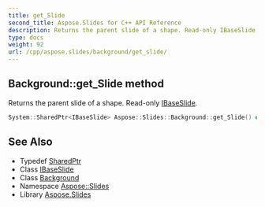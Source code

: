```yaml
---
title: get_Slide
second_title: Aspose.Slides for C++ API Reference
description: Returns the parent slide of a shape. Read-only IBaseSlide.
type: docs
weight: 92
url: /cpp/aspose.slides/background/get_slide/
---
```

## Background::get_Slide method


Returns the parent slide of a shape. Read-only [IBaseSlide](../../ibaseslide/).

```cpp
System::SharedPtr<IBaseSlide> Aspose::Slides::Background::get_Slide() override
```

## See Also

* Typedef [SharedPtr](../../../system/sharedptr/)
* Class [IBaseSlide](../../ibaseslide/)
* Class [Background](../)
* Namespace [Aspose::Slides](../../)
* Library [Aspose.Slides](../../../)
